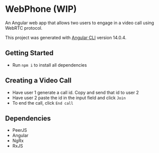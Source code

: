 # WebPhone (WIP)

An Angular web app that allows two users to engage in a video call using WebRTC protocol.

This project was generated with [Angular CLI](https://github.com/angular/angular-cli) version 14.0.4.

## Getting Started
* Run `npm i` to install all dependencies

## Creating a Video Call
* Have user 1 generate a call id. Copy and send that id to user 2
* Have user 2 paste the id in the input field and click `Join`
* To end the call, click `End call`

## Dependencies
* PeerJS
* Angular
* NgRx
* RxJS
